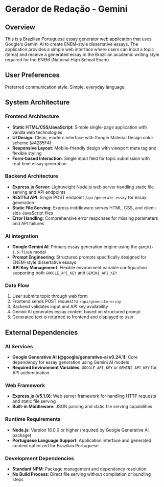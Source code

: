 # Gerador de Redação - Gemini

## Overview

This is a Brazilian Portuguese essay generator web application that uses Google's Gemini AI to create ENEM-style dissertative essays. The application provides a simple web interface where users can input a topic (tema) and receive a generated essay in the Brazilian academic writing style required for the ENEM (National High School Exam).

## User Preferences

Preferred communication style: Simple, everyday language.

## System Architecture

### Frontend Architecture
- **Static HTML/CSS/JavaScript**: Simple single-page application with vanilla web technologies
- **UI Design**: Clean, modern interface with Google Material Design color scheme (#4285F4)
- **Responsive Layout**: Mobile-friendly design with viewport meta tag and flexible styling
- **Form-based Interaction**: Single input field for topic submission with real-time essay generation

### Backend Architecture
- **Express.js Server**: Lightweight Node.js web server handling static file serving and API endpoints
- **RESTful API**: Single POST endpoint `/api/generate-essay` for essay generation
- **Static File Serving**: Express middleware serves HTML, CSS, and client-side JavaScript files
- **Error Handling**: Comprehensive error responses for missing parameters and API failures

### AI Integration
- **Google Gemini AI**: Primary essay generation engine using the `gemini-1.5-flash` model
- **Prompt Engineering**: Structured prompts specifically designed for ENEM-style dissertative essays
- **API Key Management**: Flexible environment variable configuration supporting both `GOOGLE_API_KEY` and `GEMINI_API_KEY`

### Data Flow
1. User submits topic through web form
2. Frontend sends POST request to `/api/generate-essay`
3. Backend validates input and API key availability
4. Gemini AI generates essay content based on structured prompt
5. Generated text is returned to frontend and displayed to user

## External Dependencies

### AI Services
- **Google Generative AI (@google/generative-ai v0.24.1)**: Core dependency for essay generation using Gemini AI models
- **Required Environment Variables**: `GOOGLE_API_KEY` or `GEMINI_API_KEY` for API authentication

### Web Framework
- **Express.js (v5.1.0)**: Web server framework for handling HTTP requests and static file serving
- **Built-in Middleware**: JSON parsing and static file serving capabilities

### Runtime Requirements
- **Node.js**: Version 18.0.0 or higher (required by Google Generative AI package)
- **Portuguese Language Support**: Application interface and generated content optimized for Brazilian Portuguese

### Development Dependencies
- **Standard NPM**: Package management and dependency resolution
- **No Build Process**: Direct file serving without compilation or bundling steps